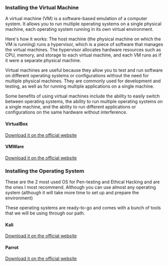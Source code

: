 ### Installing the Virtual Machine
A virtual machine (VM) is a software-based emulation of a computer system. It allows you to run multiple operating systems on a single physical machine, each operating system running in its own virtual environment.

Here's how it works: The host machine (the physical machine on which the VM is running) runs a hypervisor, which is a piece of software that manages the virtual machines. The hypervisor allocates hardware resources such as CPU, memory, and storage to each virtual machine, and each VM runs as if it were a separate physical machine.

Virtual machines are useful because they allow you to test and run software on different operating systems or configurations without the need for multiple physical machines. They are commonly used for development and testing, as well as for running multiple applications on a single machine.

Some benefits of using virtual machines include the ability to easily switch between operating systems, the ability to run multiple operating systems on a single machine, and the ability to run different applications or configurations on the same hardware without interference.

#### VirtualBox
[Download it on the official website](https://www.virtualbox.org/)

#### VMWare
[Download it on the official website](https://www.vmware.com/)

### Installing the Operating System
These are the 2 most used OS for Pen-testing and Ethical Hacking and are the ones I most recommend. Although you can use almost any operating system (although it will take more time to set up and prepare the environment)

These operating systems are ready-to-go and comes with a bunch of tools that we will be using through our path.

#### Kali
[Download it on the official website](https://www.kali.org/get-kali/)

#### Parrot
[Download it on the official website](https://www.parrotsec.org/download/)
